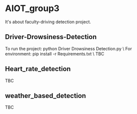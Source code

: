 # AIOT_group3
It's about faculty-driving detection project.

## Driver-Drowsiness-Detection

To run the project: python Driver Drowsiness Detection.py \\
For environment: pip install -r Requirements.txt  \\
TBC

## Heart_rate_detection
TBC

## weather_based_detection
TBC
